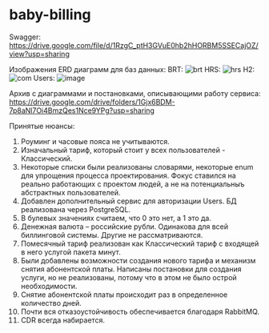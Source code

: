 # baby-billing

Swagger: https://drive.google.com/file/d/1RzgC_ptH3GVuE0hb2hHORBM5SSECajOZ/view?usp=sharing

Изображения ERD диаграмм для баз данных:
BRT:
![brt](https://github.com/user-attachments/assets/03881678-1175-4484-9a61-c95481e28cda)
HRS:
![hrs](https://github.com/user-attachments/assets/ecc61043-da43-4557-9657-e64cc489ba5a)
H2:
![com](https://github.com/user-attachments/assets/e1304fce-9f83-47c0-b8d8-2301b524a2a1)
Users:
![image](https://github.com/user-attachments/assets/70bfabe8-4ece-4fa2-97f8-d878dc78fdef)


Архив с диаграммами и постановками, описывающими работу сервиса: https://drive.google.com/drive/folders/1Gjx6BDM-7p8aNl7Oi4BmzQes1Nce9YPg?usp=sharing

Принятые нюансы:
1. Роуминг и часовые пояса не учитываются.
2. Изначальный тариф, который стоит у всех пользователей - Классический. 
3. Некоторые списки были реализованы словарями, некоторые enum для упрощения процесса проектирования. Фокус ставился на реально работающих с проектом людей, а не на потенциальныъ абстрактных пользователей.
4. Добавлен дополнительный сервис для авторизации Users. БД реализована через PostgreSQL.
5. В булевых значениях считаем, что 0 это нет, а 1 это да. 
6. Денежная валюта – российские рубли. Одинакова для всей биллинговой системы. Другие не рассматриваются.
7. Помесячный тариф реализован как Классический тариф с входящей в него услугой пакета минут.
8. Были добавлены возможности создания нового тарифа и механизм снятия абонентской платы. Написаны постановки для создания услуги, но не реализованы, потому что в этом не было острой необходимости. 
9. Снятие абонентской платы происходит раз в определенное количество дней.
10. Почти вся отказоустойчивость обеспечивается благодаря RabbitMQ.
11. CDR всегда набирается.
